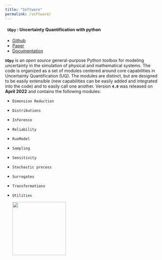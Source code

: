 ```yaml
---
title: "Software"
permalink: /software/
---
```


<h4><b><code> UQpy</code> : Uncertainty Quantification with python</b></h4>

* <a href="https://github.com/SURGroup/UQpy" target="_blank"> Github</a><br>
* <a href="https://doi.org/10.1016/j.jocs.2020.101204" target="_blank">Paper</a><br>
* <a href="https://uqpyproject.readthedocs.io/en/latest/" target="_blank">Documentation</a><br>

<code><b>UQpy</b></code> is an _open_ _source_ general-purpose Python toolbox for modeling uncertainty in the simulation of physical and mathematical systems.  The code is organized as a set of modules centered around core capabilities in Uncertainty Quantification (UQ). The modules are distinct, but are designed to be easily extensible (new capabilities can be easily added and integrated into the code) and to easily call one another. Version <code><b>4.0</b></code> was released on <strong>April 2022</strong> and contains the following modules:

- <code>Dimension Reduction</code>
- <code>Distributions</code>
- <code>Inference</code>
- <code>Reliability</code>
- <code>RunModel</code>
- <code>Sampling</code>
- <code>Sensitivity</code>
- <code>Stochastic process</code>
- <code>Surrogates</code>
- <code>Transformations</code>
- <code>Utilities</code>

  <img src="{{site.url}}{{site.baseurl}}/assets/images/UQpy_logo.jpg" width="175px "/>

